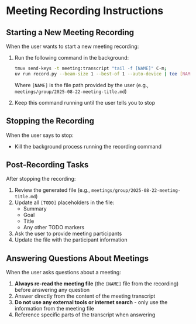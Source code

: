 # Meeting Recording Instructions

## Starting a New Meeting Recording

When the user wants to start a new meeting recording:

1. Run the following command in the background:

   ```bash
   tmux send-keys -t meeting:transcript "tail -f [NAME]" C-m;
   uv run record.py --beam-size 1 --best-of 1 --auto-device | tee [NAME]
   ```

   Where `[NAME]` is the file path provided by the user (e.g., `meetings/group/2025-08-22-meeting-title.md`)

2. Keep this command running until the user tells you to stop

## Stopping the Recording

When the user says to stop:

- Kill the background process running the recording command

## Post-Recording Tasks

After stopping the recording:

1. Review the generated file (e.g., `meetings/group/2025-08-22-meeting-title.md`)
2. Update all `[TODO]` placeholders in the file:
   - Summary
   - Goal
   - Title
   - Any other TODO markers
3. Ask the user to provide meeting participants
4. Update the file with the participant information

## Answering Questions About Meetings

When the user asks questions about a meeting:

1. **Always re-read the meeting file** (the `[NAME]` file from the recording) before answering any question
2. Answer directly from the content of the meeting transcript
3. **Do not use any external tools or internet search** - only use the information from the meeting file
4. Reference specific parts of the transcript when answering

